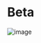# Beta

![image](https://github.com/Raeezadams/Beta/assets/132194664/5077c560-0c1c-40d7-bcec-e021cf2b8c60)
